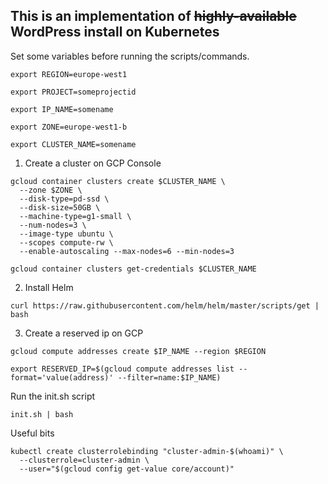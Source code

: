 ## This is an implementation of ~~highly-available~~ WordPress install on Kubernetes

Set some variables before running the scripts/commands.

```
export REGION=europe-west1

export PROJECT=someprojectid

export IP_NAME=somename

export ZONE=europe-west1-b

export CLUSTER_NAME=somename
```

1. Create a cluster on GCP Console

```
gcloud container clusters create $CLUSTER_NAME \
  --zone $ZONE \
  --disk-type=pd-ssd \
  --disk-size=50GB \
  --machine-type=g1-small \
  --num-nodes=3 \
  --image-type ubuntu \
  --scopes compute-rw \
  --enable-autoscaling --max-nodes=6 --min-nodes=3 
```

`gcloud container clusters get-credentials $CLUSTER_NAME`

2. Install Helm 

  `curl https://raw.githubusercontent.com/helm/helm/master/scripts/get | bash `

3. Create a reserved ip on GCP

`gcloud compute addresses create $IP_NAME --region $REGION`

`export RESERVED_IP=$(gcloud compute addresses list --format='value(address)' --filter=name:$IP_NAME)`

Run the init.sh script

`init.sh | bash`

Useful bits

```
kubectl create clusterrolebinding "cluster-admin-$(whoami)" \
  --clusterrole=cluster-admin \
  --user="$(gcloud config get-value core/account)"
```